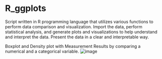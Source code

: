 # R_ggplots
Script written in R programming language that utilizes various functions to perform data comparison and visualization. Import the data, 
perform statistical analysis, and generate plots and visualizations to help understand and interpret the data. 
Present the data in a clear and interpretable way.

Boxplot and Density plot with Measurement Results by comparing a numerical and a categorical variable.
![image](https://user-images.githubusercontent.com/106354411/214329787-939ede95-e738-4554-9ede-fe8815e498bd.png)

